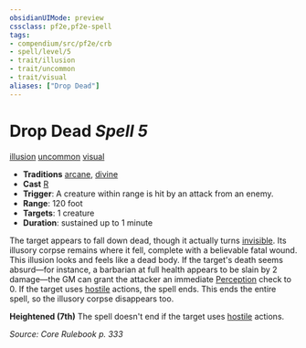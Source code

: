 ```yaml
---
obsidianUIMode: preview
cssclass: pf2e,pf2e-spell
tags:
- compendium/src/pf2e/crb
- spell/level/5
- trait/illusion
- trait/uncommon
- trait/visual
aliases: ["Drop Dead"]
---
```

# Drop Dead *Spell 5*   
[illusion](illusion.md "Illusion School Trait")  [uncommon](uncommon.md "Uncommon Rarity Trait")  [visual](visual.md "Visual Effect Trait")  

- **Traditions** [arcane](arcane.md "Arcane Tradition Trait"), [divine](divine.md "Divine Tradition Trait")
- **Cast** [R](chapter-9-playing-the-game.md#Actions "Reaction") 
- **Trigger**: A creature within range is hit by an attack from an enemy.
- **Range**: 120 foot
- **Targets**: 1 creature
- **Duration**: sustained up to 1 minute

The target appears to fall down dead, though it actually turns [invisible](conditions.md#Invisible). Its illusory corpse remains where it fell, complete with a believable fatal wound. This illusion looks and feels like a dead body. If the target's death seems absurd—for instance, a barbarian at full health appears to be slain by 2 damage—the GM can grant the attacker an immediate [Perception](skills.md#Perception) check to 0. If the target uses [hostile](conditions.md#Hostile) actions, the spell ends. This ends the entire spell, so the illusory corpse disappears too.

**Heightened (7th)** The spell doesn't end if the target uses [hostile](conditions.md#Hostile) actions.

*Source: Core Rulebook p. 333*